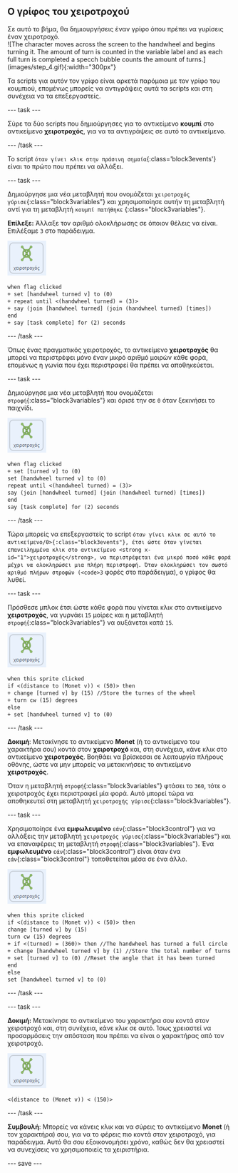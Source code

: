 ## Ο γρίφος του χειροτροχού

<div style="display: flex; flex-wrap: wrap">
<div style="flex-basis: 200px; flex-grow: 1; margin-right: 15px;">
Σε αυτό το βήμα, θα δημιουργήσεις έναν γρίφο όπου πρέπει να γυρίσεις έναν χειροτροχό.
</div>
<div>
![The character moves across the screen to the handwheel and begins turning it. The amount of turn is counted in the variable label and as each full turn is completed a specch bubble counts the amount of turns.](images/step_4.gif){:width="300px"}
</div>
</div>

Τα scripts για αυτόν τον γρίφο είναι αρκετά παρόμοια με τον γρίφο του κουμπιού, επομένως μπορείς να αντιγράψεις αυτά τα scripts και στη συνέχεια να τα επεξεργαστείς.

--- task ---

Σύρε τα δύο scripts που δημιούργησες για το αντικείμενο **κουμπί** στο αντικείμενο **χειροτροχός**, για να τα αντιγράψεις σε αυτό το αντικείμενο.

--- /task ---

Το script `όταν γίνει κλικ στην πράσινη σημαία`{:class='block3events'} είναι το πρώτο που πρέπει να αλλάξει.

--- task ---

Δημιούργησε μια νέα μεταβλητή που ονομάζεται `χειροτροχός γύρισε`{:class="block3variables"} και χρησιμοποίησε αυτήν τη μεταβλητή αντί για τη μεταβλητή `κουμπί πατήθηκε` {:class="block3variables"}.

**Επίλεξε:** Άλλαξε τον αριθμό ολοκλήρωσης σε όποιον θέλεις να είναι. Επιλέξαμε `3` στο παράδειγμα.

![Το αντικείμενο χειροτροχός.](images/handwheel-sprite.png)

```blocks3
when flag clicked
+ set [handwheel turned v] to (0)
+ repeat until <(handwheel turned) = (3)>
+ say (join [handwheel turned] (join (handwheel turned) [times])
end
+ say [task complete] for (2) seconds
```

--- /task ---

Όπως ένας πραγματικός χειροτροχός, το αντικείμενο **χειροτροχός** θα μπορεί να περιστρέφει μόνο έναν μικρό αριθμό μοιρών κάθε φορά, επομένως η γωνία που έχει περιστραφεί θα πρέπει να αποθηκεύεται.

--- task ---

Δημιούργησε μια νέα μεταβλητή που ονομάζεται `στροφή`{:class="block3variables"} και όρισέ την σε `0` όταν ξεκινήσει το παιχνίδι.

![Το αντικείμενο χειροτροχός.](images/handwheel-sprite.png)

```blocks3
when flag clicked
+ set [turned v] to (0)
set [handwheel turned v] to (0)
repeat until <(handwheel turned) = (3)>
say (join [handwheel turned] (join (handwheel turned) [times])
end
say [task complete] for (2) seconds
```

--- /task ---

Τώρα μπορείς να επεξεργαστείς το script `όταν γίνει κλικ σε αυτό το αντικείμενο/0>{:class="block3events"}, έτσι ώστε όταν γίνεται επανειλημμένα κλικ στο αντικείμενο <strong x-id="1">χειροτροχός</strong>, να περιστρέφεται ένα μικρό ποσό κάθε φορά μέχρι να ολοκληρώσει μια πλήρη περιστροφή. Όταν ολοκληρώσει τον σωστό αριθμό πλήρων στροφών (<code>3` φορές στο παράδειγμα), ο γρίφος θα λυθεί.

--- task ---

Πρόσθεσε μπλοκ έτσι ώστε κάθε φορά που γίνεται κλικ στο αντικείμενο **χειροτροχός**, να γυρνάει `15` μοίρες και η μεταβλητή `στροφή`{:class="block3variables"} να αυξάνεται κατά `15`.

![Το αντικείμενο χειροτροχός.](images/handwheel-sprite.png)

```blocks3
when this sprite clicked
if <(distance to (Monet v)) < (50)> then
+ change [turned v] by (15) //Store the turnes of the wheel
+ turn cw (15) degrees
else
+ set [handwheel turned v] to (0)
```

--- /task ---

**Δοκιμή**: Μετακίνησε το αντικείμενο **Monet** (ή το αντικείμενο του χαρακτήρα σου) κοντά στον **χειροτροχό** και, στη συνέχεια, κάνε κλικ στο αντικείμενο **χειροτροχός**. Βοηθάει να βρίσκεσαι σε λειτουργία πλήρους οθόνης, ώστε να μην μπορείς να μετακινήσεις το αντικείμενο **χειροτροχός**.

Όταν η μεταβλητή `στροφή`{:class="block3variables"} φτάσει το `360`, τότε ο χειροτροχός έχει περιστραφεί μία φορά. Αυτό μπορεί τώρα να αποθηκευτεί στη μεταβλητή `χειροτροχής γύρισε`{:class="block3variables"}.

--- task ---

Χρησιμοποίησε ένα **εμφωλευμένο** `εάν`{:class="block3control"} για να αλλάξεις την μεταβλητή `χειροτροχός γύρισε`{:class="block3variables"} και να επαναφέρεις τη μεταβλητή `στροφή`{:class="block3variables"}. Ένα **εμφωλευμένο** `εάν`{:class="block3control"} είναι όταν ένα `εάν`{:class="block3control"} τοποθετείται μέσα σε ένα άλλο.

![Το αντικείμενο χειροτροχός.](images/handwheel-sprite.png)

```blocks3
when this sprite clicked
if <(distance to (Monet v)) < (50)> then
change [turned v] by (15)
turn cw (15) degrees
+ if <(turned) = (360)> then //The handwheel has turned a full circle
+ change [handwheel turned v] by (1) //Store the total number of turns
+ set [turned v] to (0) //Reset the angle that it has been turned
end
else
set [handwheel turned v] to (0)
```

--- /task ---

--- task ---

**Δοκιμή:** Μετακίνησε το αντικείμενο του χαρακτήρα σου κοντά στον χειροτροχό και, στη συνέχεια, κάνε κλικ σε αυτό. Ίσως χρειαστεί να προσαρμόσεις την απόσταση που πρέπει να είναι ο χαρακτήρας από τον χειροτροχό.

![Το αντικείμενο χειροτροχός.](images/handwheel-sprite.png)

```blocks3
<(distance to (Monet v)) < (150)>
```

--- /task ---

**Συμβουλή**: Μπορείς να κάνεις κλικ και να σύρεις το αντικείμενο **Monet** (ή τον χαρακτήρα) σου, για να το φέρεις πιο κοντά στον χειροτροχό, για παράδειγμα. Αυτό θα σου εξοικονομήσει χρόνο, καθώς δεν θα χρειαστεί να συνεχίσεις να χρησιμοποιείς τα χειριστήρια.

--- save ---
